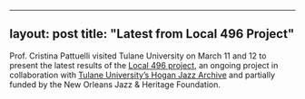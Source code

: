   ---
layout: post
title: "Latest from Local 496 Project"
---


Prof. Cristina Pattuelli visited Tulane University on March 11 and 12  to present the latest results of the [Local 496 project](https://semlab.io/projects/#local-496-project), an ongoing project in collaboration with [Tulane University’s Hogan Jazz Archive](https://jazz.tulane.edu/) and partially funded by the New Orleans Jazz & Heritage Foundation. 
